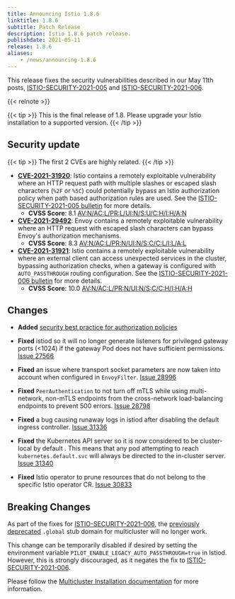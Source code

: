 ```yaml
---
title: Announcing Istio 1.8.6
linktitle: 1.8.6
subtitle: Patch Release
description: Istio 1.8.6 patch release.
publishdate: 2021-05-11
release: 1.8.6
aliases:
    - /news/announcing-1.8.6
---
```


This release fixes the security vulnerabilities described in our May 11th posts, [ISTIO-SECURITY-2021-005](/pt-br/news/security/istio-security-2021-005) and [ISTIO-SECURITY-2021-006](/pt-br/news/security/istio-security-2021-006).

{{< relnote >}}

{{< tip >}}
This is the final release of 1.8. Please upgrade your Istio installation to a supported version.
{{< /tip >}}

## Security update

{{< tip >}}
The first 2 CVEs are highly related.
{{< /tip >}}

- __[CVE-2021-31920](https://cve.mitre.org/cgi-bin/cvename.cgi?name=CVE-2021-31920)__:
Istio contains a remotely exploitable vulnerability where an HTTP request path with multiple slashes or escaped slash characters (`%2F` or `%5C`) could potentially bypass an Istio authorization policy when path based authorization rules are used. See the [ISTIO-SECURITY-2021-005 bulletin](/pt-br/news/security/istio-security-2021-005) for more details.
    - __CVSS Score__: 8.1 [AV:N/AC:L/PR:L/UI:N/S:U/C:H/I:H/A:N](https://nvd.nist.gov/vuln-metrics/cvss/v3-calculator?vector=AV:N/AC:L/PR:L/UI:N/S:U/C:H/I:H/A:N)
- __[CVE-2021-29492](https://cve.mitre.org/cgi-bin/cvename.cgi?name=CVE-2021-29492)__:
  Envoy contains a remotely exploitable vulnerability where an HTTP request with escaped slash characters can bypass Envoy's authorization mechanisms.
    - __CVSS Score__: 8.3 [AV:N/AC:L/PR:N/UI:N/S:C/C:L/I:L/A:L](https://nvd.nist.gov/vuln-metrics/cvss/v3-calculator?vector=AV:N/AC:L/PR:N/UI:N/S:C/C:L/I:L/A:L)
- __[CVE-2021-31921](https://cve.mitre.org/cgi-bin/cvename.cgi?name=CVE-2021-31921)__:
  Istio contains a remotely exploitable vulnerability where an external client can access unexpected services in the cluster, bypassing authorization checks, when a gateway is configured with `AUTO_PASSTHROUGH` routing configuration. See the [ISTIO-SECURITY-2021-006 bulletin](/pt-br/news/security/istio-security-2021-006) for more details.
    - __CVSS Score__: 10.0 [AV:N/AC:L/PR:N/UI:N/S:C/C:H/I:H/A:H](https://nvd.nist.gov/vuln-metrics/cvss/v3-calculator?vector=AV:N/AC:L/PR:N/UI:N/S:C/C:H/I:H/A:H)

## Changes

- **Added** [security best practice for authorization policies](/pt-br/docs/ops/best-practices/security/#authorization-policies)

- **Fixed** istiod so it will no longer generate listeners for privileged gateway ports (<1024) if the gateway Pod does not have sufficient permissions. [Issue 27566](https://github.com/istio/istio/issues/27566)

- **Fixed** an issue where transport socket parameters are now taken into account when configured in `EnvoyFilter`. [Issue 28996](https://github.com/istio/istio/issues/28996)

- **Fixed** `PeerAuthentication` to not turn off mTLS while using multi-network, non-mTLS endpoints from the cross-network load-balancing endpoints to prevent 500 errors. [Issue 28798](https://github.com/istio/istio/issues/28798)

- **Fixed** a bug causing runaway logs in istiod after disabling the default ingress controller. [Issue 31336](https://github.com/istio/istio/issues/31336)

- **Fixed** the Kubernetes API server so it is now considered to be cluster-local by default . This means that any pod attempting to reach `kubernetes.default.svc` will always be directed to the in-cluster server. [Issue 31340](https://github.com/istio/istio/issues/31340)

- **Fixed** Istio operator to prune resources that do not belong to the specific Istio operator CR. [Issue 30833](https://github.com/istio/istio/issues/30833)

## Breaking Changes

As part of the fixes for [ISTIO-SECURITY-2021-006](/pt-br/news/security/istio-security-2021-006/), the [previously deprecated](/pt-br/news/releases/1.8.x/announcing-1.8/upgrade-notes/#multicluster-global-stub-domain-deprecation) `.global` stub domain for multicluster will no longer work.

This change can be temporarily disabled if desired by setting the environment variable `PILOT_ENABLE_LEGACY_AUTO_PASSTHROUGH=true` in Istiod. However, this is strongly discouraged, as it negates the fix to [ISTIO-SECURITY-2021-006](/pt-br/news/security/istio-security-2021-006/).

Please follow the [Multicluster Installation documentation](/pt-br/docs/setup/install/multicluster/) for more information.
